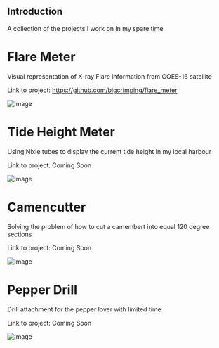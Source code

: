 ## Introduction

A collection of the projects I work on in my spare time

# Flare Meter

Visual representation of X-ray Flare information from GOES-16 satellite

Link to project: https://github.com/bigcrimping/flare_meter

![image](https://user-images.githubusercontent.com/74270551/180198689-856a7521-7ceb-471e-8b40-b6d9c847180a.png)

# Tide Height Meter

Using Nixie tubes to display the current tide height in my local harbour

Link to project: Coming Soon

![image](https://user-images.githubusercontent.com/74270551/180445752-34de3a93-66f6-43ef-ac30-e4371969690e.png)

# Camencutter

Solving the problem of how to cut a camembert into equal 120 degree sections

Link to project: Coming Soon

![image](https://user-images.githubusercontent.com/74270551/180445862-144b700b-9c67-4e25-a4cf-1d568a6edc00.png)

# Pepper Drill

Drill attachment for the pepper lover with limited time

Link to project: Coming Soon

![image](https://user-images.githubusercontent.com/74270551/180445957-b12bb1a3-aec7-4521-8631-f4b6b8f7f7a3.png)

